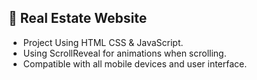 ## 🏡 Real Estate Website

- Project Using HTML CSS & JavaScript.
- Using ScrollReveal for animations when scrolling.
- Compatible with all mobile devices and user interface.
